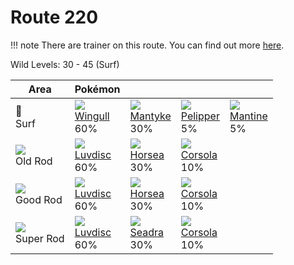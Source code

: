 # Route 220

!!! note
    There are trainer on this route. You can find out more [here](../../trainer_changes/route_220/).

Wild Levels: 30 - 45 (Surf)

Area                         | Pokémon                        | &nbsp;                         | &nbsp;                         | &nbsp;
---                          | ---                            | ---                            | ---                            | ---
🌊<br> Surf                   | ![][278]<br> [Wingull]<br> 60%| ![][458]<br> [Mantyke]<br> 30%| ![][279]<br> [Pelipper]<br> 5%| ![][226]<br> [Mantine]<br> 5%
![][old-rod]<br> Old Rod     | ![][370]<br> [Luvdisc]<br> 60%| ![][116]<br> [Horsea]<br> 30% | ![][222]<br> [Corsola]<br> 10%
![][good-rod]<br> Good Rod   | ![][370]<br> [Luvdisc]<br> 60%| ![][116]<br> [Horsea]<br> 30% | ![][222]<br> [Corsola]<br> 10%
![][super-rod]<br> Super Rod | ![][370]<br> [Luvdisc]<br> 60%| ![][117]<br> [Seadra]<br> 30% | ![][222]<br> [Corsola]<br> 10%


[Horsea]: ../../pokemon_changes/116/
[Seadra]: ../../pokemon_changes/117/
[Corsola]: ../../pokemon_changes/222/
[Mantine]: ../../pokemon_changes/226/
[Wingull]: ../../pokemon_changes/278/
[Pelipper]: ../../pokemon_changes/279/
[Luvdisc]: ../../pokemon_changes/370/
[Mantyke]: ../../pokemon_changes/458/
[good-rod]: ../img/items/good-rod.png
[old-rod]: ../img/items/old-rod.png
[super-rod]: ../img/items/super-rod.png
[116]: ../img/pokemon/116.png
[117]: ../img/pokemon/117.png
[222]: ../img/pokemon/222.png
[226]: ../img/pokemon/226.png
[278]: ../img/pokemon/278.png
[279]: ../img/pokemon/279.png
[370]: ../img/pokemon/370.png
[458]: ../img/pokemon/458.png
